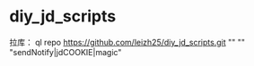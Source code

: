 # diy_jd_scripts
拉库：
ql repo https://github.com/leizh25/diy_jd_scripts.git "" "" "sendNotify|jdCOOKIE|magic"
